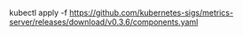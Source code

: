 kubectl apply -f https://github.com/kubernetes-sigs/metrics-server/releases/download/v0.3.6/components.yaml
